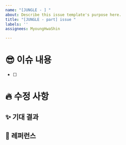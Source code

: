 ```yaml
---
name: "[JUNGLE - ] "
about: Describe this issue template's purpose here.
title: "[JUNGLE - part] issue "
labels: ''
assignees: MyoungHwaShin

---
```


# 😎 이슈 내용
- [ ] 

# :fire: 수정 사항

## ✨ 기대 결과

## 📸 레퍼런스
